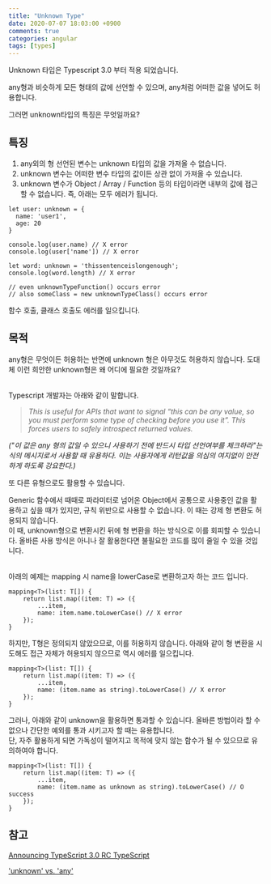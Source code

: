 ```yaml
---
title: "Unknown Type"
date: 2020-07-07 18:03:00 +0900
comments: true
categories: angular
tags: [types]
---
```



Unknown 타입은 Typescript 3.0 부터 적용 되었습니다.

any형과 비슷하게 모든 형태의 값에 선언할 수 있으며, any처럼 어떠한 값을 넣어도 허용합니다.

그러면 unknown타입의 특징은 무엇일까요?

## 특징

1. any외의 형 선언된 변수는 unknown 타입의 값을 가져올 수 없습니다.
2. unknown 변수는 어떠한 변수 타입의 값이든 상관 없이 가져올 수 있습니다.
3. unknown 변수가 Object / Array / Function 등의 타입이라면 내부의 값에 접근할 수 없습니다. 즉, 아래는 모두 에러가 됩니다.

```tsx
let user: unknown = {
  name: 'user1',
  age: 20
}

console.log(user.name) // X error
console.log(user['name']) // X error

let word: unknown = 'thissentenceislongenough';
console.log(word.length) // X error

// even unknownTypeFunction() occurs error
// also someClass = new unknownTypeClass() occurs error
```

함수 호출, 클래스 호출도 에러를 일으킵니다.

## 목적

any형은 무엇이든 허용하는 반면에 unknown 형은 아무것도 허용하지 않습니다. 도대체 이런 희안한 unknown형은 왜 어디에 필요한 것일까요?<br><br>

Typescript 개발자는 아래와 같이 말합니다.

> *This is useful for APIs that want to signal “this can be any value, so you must perform some type of checking before you use it”. This forces users to safely introspect returned values.*

*("이 값은 any 형의 값일 수 있으니 사용하기 전에 반드시 타입 선언여부를 체크하라"는 식의 메시지로서 사용할 때 유용하다. 이는 사용자에게 리턴값을 의심의 여지없이 안전하게 하도록 강요한다.)*

또 다른 유형으로도 활용할 수 있습니다.<br>

Generic 함수에서 때때로 파라미터로 넘어온 Object에서 공통으로 사용중인 값을  활용하고 싶을 때가 있지만, 규칙 위반으로 사용할 수 없습니다. 이 때는 강제 형 변환도 허용되지 않습니다. <br>이 때, unknown형으로 변환시킨 뒤에 형 변환을 하는 방식으로 이를 회피할 수 있습니다. 올바른 사용 방식은 아니나 잘 활용한다면 불필요한 코드를 많이 줄일 수 있을 것입니다.<br><br>

아래의 예제는 mapping 시 name을 lowerCase로 변환하고자 하는 코드 입니다. 

```tsx
mapping<T>(list: T[]) {
	return list.map((item: T) => ({
		...item,
		name: item.name.toLowerCase() // X error
	});
}
```

하지만, T형은 정의되지 않았으므로, 이를 허용하지 않습니다. 아래와 같이 형 변환을 시도해도 접근 자체가 허용되지 않으므로 역시 에러를 일으킵니다.

```tsx
mapping<T>(list: T[]) {
	return list.map((item: T) => ({
		...item,
		name: (item.name as string).toLowerCase() // X error
	});
}
```

그러나, 아래와 같이 unknown을 활용하면 통과할 수 있습니다. 올바른 방법이라 할 수 없으나 간단한 예외를 통과 시키고자 할 때는 유용합니다. <br>단, 자주 활용하게 되면 가독성이 떨어지고 목적에 맞지 않는 함수가 될 수 있으므로 유의하여야 합니다.

```tsx
mapping<T>(list: T[]) {
	return list.map((item: T) => ({
		...item,
		name: (item.name as unknown as string).toLowerCase() // O success
	});
}
```

## 참고

[Announcing TypeScript 3.0 RC TypeScript](https://devblogs.microsoft.com/typescript/announcing-typescript-3-0-rc-2/#the-unknown-type)

['unknown' vs. 'any'](https://stackoverflow.com/questions/51439843/unknown-vs-any)